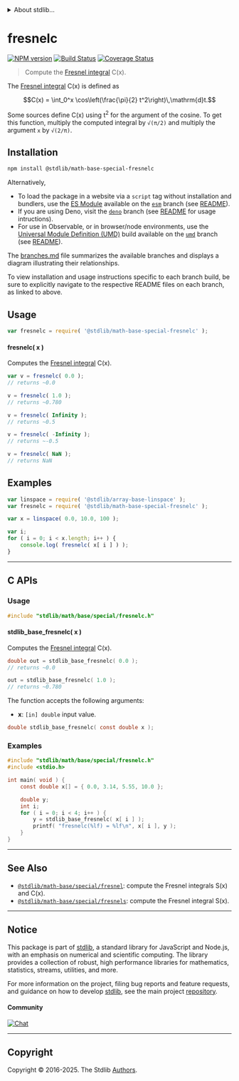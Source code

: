 <!--

@license Apache-2.0

Copyright (c) 2018 The Stdlib Authors.

Licensed under the Apache License, Version 2.0 (the "License");
you may not use this file except in compliance with the License.
You may obtain a copy of the License at

   http://www.apache.org/licenses/LICENSE-2.0

Unless required by applicable law or agreed to in writing, software
distributed under the License is distributed on an "AS IS" BASIS,
WITHOUT WARRANTIES OR CONDITIONS OF ANY KIND, either express or implied.
See the License for the specific language governing permissions and
limitations under the License.

-->


<details>
  <summary>
    About stdlib...
  </summary>
  <p>We believe in a future in which the web is a preferred environment for numerical computation. To help realize this future, we've built stdlib. stdlib is a standard library, with an emphasis on numerical and scientific computation, written in JavaScript (and C) for execution in browsers and in Node.js.</p>
  <p>The library is fully decomposable, being architected in such a way that you can swap out and mix and match APIs and functionality to cater to your exact preferences and use cases.</p>
  <p>When you use stdlib, you can be absolutely certain that you are using the most thorough, rigorous, well-written, studied, documented, tested, measured, and high-quality code out there.</p>
  <p>To join us in bringing numerical computing to the web, get started by checking us out on <a href="https://github.com/stdlib-js/stdlib">GitHub</a>, and please consider <a href="https://opencollective.com/stdlib">financially supporting stdlib</a>. We greatly appreciate your continued support!</p>
</details>

# fresnelc

[![NPM version][npm-image]][npm-url] [![Build Status][test-image]][test-url] [![Coverage Status][coverage-image]][coverage-url] <!-- [![dependencies][dependencies-image]][dependencies-url] -->

> Compute the [Fresnel integral][fresnel-integral] C(x).

<section class="intro">

The [Fresnel integral][fresnel-integral] C(x) is defined as

<!-- <equation class="equation" label="eq:fresnel_integral" align="center" raw="C(x) = \int_0^x \cos\left(\frac{\pi}{2} t^2\right)\,\mathrm{d}t." alt="Fresnel integral C(x)"> -->

```math
C(x) = \int_0^x \cos\left(\frac{\pi}{2} t^2\right)\,\mathrm{d}t.
```

<!-- <div class="equation" align="center" data-raw-text="C(x) = \int_0^x \cos\left(\frac{\pi}{2} t^2\right)\,\mathrm{d}t." data-equation="eq:fresnel_integral">
    <img src="https://cdn.jsdelivr.net/gh/stdlib-js/stdlib@591cf9d5c3a0cd3c1ceec961e5c49d73a68374cb/lib/node_modules/@stdlib/math/base/special/fresnelc/docs/img/equation_fresnel_integral.svg" alt="Fresnel integral C(x)">
    <br>
</div> -->

<!-- </equation> -->

Some sources define C(x) using t<sup>2</sup> for the argument of the cosine. To get this function, multiply the computed integral by `√(π/2)` and multiply the argument `x` by `√(2/π)`.

</section>

<!-- /.intro -->

<section class="installation">

## Installation

```bash
npm install @stdlib/math-base-special-fresnelc
```

Alternatively,

-   To load the package in a website via a `script` tag without installation and bundlers, use the [ES Module][es-module] available on the [`esm`][esm-url] branch (see [README][esm-readme]).
-   If you are using Deno, visit the [`deno`][deno-url] branch (see [README][deno-readme] for usage intructions).
-   For use in Observable, or in browser/node environments, use the [Universal Module Definition (UMD)][umd] build available on the [`umd`][umd-url] branch (see [README][umd-readme]).

The [branches.md][branches-url] file summarizes the available branches and displays a diagram illustrating their relationships.

To view installation and usage instructions specific to each branch build, be sure to explicitly navigate to the respective README files on each branch, as linked to above.

</section>

<section class="usage">

## Usage

```javascript
var fresnelc = require( '@stdlib/math-base-special-fresnelc' );
```

#### fresnelc( x )

Computes the [Fresnel integral][fresnel-integral] C(x).

```javascript
var v = fresnelc( 0.0 );
// returns ~0.0

v = fresnelc( 1.0 );
// returns ~0.780

v = fresnelc( Infinity );
// returns ~0.5

v = fresnelc( -Infinity );
// returns ~-0.5

v = fresnelc( NaN );
// returns NaN
```

</section>

<!-- /.usage -->

<section class="examples">

## Examples

<!-- eslint no-undef: "error" -->

```javascript
var linspace = require( '@stdlib/array-base-linspace' );
var fresnelc = require( '@stdlib/math-base-special-fresnelc' );

var x = linspace( 0.0, 10.0, 100 );

var i;
for ( i = 0; i < x.length; i++ ) {
    console.log( fresnelc( x[ i ] ) );
}
```

</section>

<!-- /.examples -->

<!-- C interface documentation. -->

* * *

<section class="c">

## C APIs

<!-- Section to include introductory text. Make sure to keep an empty line after the intro `section` element and another before the `/section` close. -->

<section class="intro">

</section>

<!-- /.intro -->

<!-- C usage documentation. -->

<section class="usage">

### Usage

```c
#include "stdlib/math/base/special/fresnelc.h"
```

#### stdlib_base_fresnelc( x )

Computes the [Fresnel integral][fresnel-integral] C(x).

```c
double out = stdlib_base_fresnelc( 0.0 );
// returns ~0.0

out = stdlib_base_fresnelc( 1.0 );
// returns ~0.780
```

The function accepts the following arguments:

-   **x**: `[in] double` input value.

```c
double stdlib_base_fresnelc( const double x );
```

</section>

<!-- /.usage -->

<!-- C API usage notes. Make sure to keep an empty line after the `section` element and another before the `/section` close. -->

<section class="notes">

</section>

<!-- /.notes -->

<!-- C API usage examples. -->

<section class="examples">

### Examples

```c
#include "stdlib/math/base/special/fresnelc.h"
#include <stdio.h>

int main( void ) {
    const double x[] = { 0.0, 3.14, 5.55, 10.0 };

    double y;
    int i;
    for ( i = 0; i < 4; i++ ) {
        y = stdlib_base_fresnelc( x[ i ] );
        printf( "fresnelc(%lf) = %lf\n", x[ i ], y );
    }
}
```

</section>

<!-- /.examples -->

</section>

<!-- /.c -->

<!-- Section for related `stdlib` packages. Do not manually edit this section, as it is automatically populated. -->

<section class="related">

* * *

## See Also

-   <span class="package-name">[`@stdlib/math-base/special/fresnel`][@stdlib/math/base/special/fresnel]</span><span class="delimiter">: </span><span class="description">compute the Fresnel integrals S(x) and C(x).</span>
-   <span class="package-name">[`@stdlib/math-base/special/fresnels`][@stdlib/math/base/special/fresnels]</span><span class="delimiter">: </span><span class="description">compute the Fresnel integral S(x).</span>

</section>

<!-- /.related -->

<!-- Section for all links. Make sure to keep an empty line after the `section` element and another before the `/section` close. -->


<section class="main-repo" >

* * *

## Notice

This package is part of [stdlib][stdlib], a standard library for JavaScript and Node.js, with an emphasis on numerical and scientific computing. The library provides a collection of robust, high performance libraries for mathematics, statistics, streams, utilities, and more.

For more information on the project, filing bug reports and feature requests, and guidance on how to develop [stdlib][stdlib], see the main project [repository][stdlib].

#### Community

[![Chat][chat-image]][chat-url]

---

## Copyright

Copyright &copy; 2016-2025. The Stdlib [Authors][stdlib-authors].

</section>

<!-- /.stdlib -->

<!-- Section for all links. Make sure to keep an empty line after the `section` element and another before the `/section` close. -->

<section class="links">

[npm-image]: http://img.shields.io/npm/v/@stdlib/math-base-special-fresnelc.svg
[npm-url]: https://npmjs.org/package/@stdlib/math-base-special-fresnelc

[test-image]: https://github.com/stdlib-js/math-base-special-fresnelc/actions/workflows/test.yml/badge.svg?branch=main
[test-url]: https://github.com/stdlib-js/math-base-special-fresnelc/actions/workflows/test.yml?query=branch:main

[coverage-image]: https://img.shields.io/codecov/c/github/stdlib-js/math-base-special-fresnelc/main.svg
[coverage-url]: https://codecov.io/github/stdlib-js/math-base-special-fresnelc?branch=main

<!--

[dependencies-image]: https://img.shields.io/david/stdlib-js/math-base-special-fresnelc.svg
[dependencies-url]: https://david-dm.org/stdlib-js/math-base-special-fresnelc/main

-->

[chat-image]: https://img.shields.io/gitter/room/stdlib-js/stdlib.svg
[chat-url]: https://app.gitter.im/#/room/#stdlib-js_stdlib:gitter.im

[stdlib]: https://github.com/stdlib-js/stdlib

[stdlib-authors]: https://github.com/stdlib-js/stdlib/graphs/contributors

[umd]: https://github.com/umdjs/umd
[es-module]: https://developer.mozilla.org/en-US/docs/Web/JavaScript/Guide/Modules

[deno-url]: https://github.com/stdlib-js/math-base-special-fresnelc/tree/deno
[deno-readme]: https://github.com/stdlib-js/math-base-special-fresnelc/blob/deno/README.md
[umd-url]: https://github.com/stdlib-js/math-base-special-fresnelc/tree/umd
[umd-readme]: https://github.com/stdlib-js/math-base-special-fresnelc/blob/umd/README.md
[esm-url]: https://github.com/stdlib-js/math-base-special-fresnelc/tree/esm
[esm-readme]: https://github.com/stdlib-js/math-base-special-fresnelc/blob/esm/README.md
[branches-url]: https://github.com/stdlib-js/math-base-special-fresnelc/blob/main/branches.md

[fresnel-integral]: https://en.wikipedia.org/wiki/Fresnel_integral

<!-- <related-links> -->

[@stdlib/math/base/special/fresnel]: https://github.com/stdlib-js/math-base-special-fresnel

[@stdlib/math/base/special/fresnels]: https://github.com/stdlib-js/math-base-special-fresnels

<!-- </related-links> -->

</section>

<!-- /.links -->
